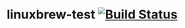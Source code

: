 # linuxbrew-test [![Build Status](https://travis-ci.org/jslee02/linuxbrew-test.svg?branch=master)](https://travis-ci.org/jslee02/linuxbrew-test)
